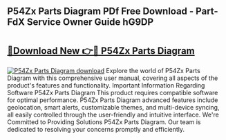 ## P54Zx Parts Diagram PDf Free Download - Part-FdX Service Owner Guide hG9DP

# <h2><a href="http://dfswoa.blite.top/?on=P54Zx+Parts+Diagram">🔗Download New 👉🔴 P54Zx Parts Diagram</a></h2>

[![P54Zx Parts Diagram download](https://i.imgur.com/lujVjoI.png)](http://dfswoa.blite.top/?on=P54Zx+Parts+Diagram)
Explore the world of P54Zx Parts Diagram with this comprehensive user manual, covering all aspects of the product's features and functionality. Important Information Regarding Software P54Zx Parts Diagram This product requires compatible software for optimal performance. P54Zx Parts Diagram advanced features include geolocation, smart alerts, customizable themes, and multi-device syncing, all easily controlled through the user-friendly and intuitive interface. We're Committed to Providing Solutions P54Zx Parts Diagram. Our team is dedicated to resolving your concerns promptly and efficiently.
